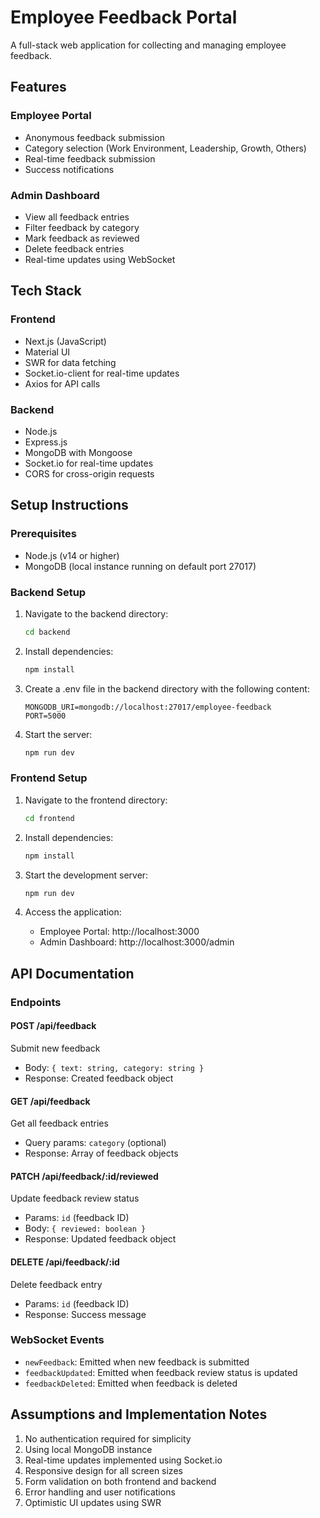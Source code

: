 # Employee Feedback Portal

A full-stack web application for collecting and managing employee feedback.

## Features

### Employee Portal
- Anonymous feedback submission
- Category selection (Work Environment, Leadership, Growth, Others)
- Real-time feedback submission
- Success notifications

### Admin Dashboard
- View all feedback entries
- Filter feedback by category
- Mark feedback as reviewed
- Delete feedback entries
- Real-time updates using WebSocket

## Tech Stack

### Frontend
- Next.js (JavaScript)
- Material UI
- SWR for data fetching
- Socket.io-client for real-time updates
- Axios for API calls

### Backend
- Node.js
- Express.js
- MongoDB with Mongoose
- Socket.io for real-time updates
- CORS for cross-origin requests

## Setup Instructions

### Prerequisites
- Node.js (v14 or higher)
- MongoDB (local instance running on default port 27017)

### Backend Setup
1. Navigate to the backend directory:
   ```bash
   cd backend
   ```

2. Install dependencies:
   ```bash
   npm install
   ```

3. Create a .env file in the backend directory with the following content:
   ```
   MONGODB_URI=mongodb://localhost:27017/employee-feedback
   PORT=5000
   ```

4. Start the server:
   ```bash
   npm run dev
   ```

### Frontend Setup
1. Navigate to the frontend directory:
   ```bash
   cd frontend
   ```

2. Install dependencies:
   ```bash
   npm install
   ```

3. Start the development server:
   ```bash
   npm run dev
   ```

4. Access the application:
   - Employee Portal: http://localhost:3000
   - Admin Dashboard: http://localhost:3000/admin

## API Documentation

### Endpoints

#### POST /api/feedback
Submit new feedback
- Body: `{ text: string, category: string }`
- Response: Created feedback object

#### GET /api/feedback
Get all feedback entries
- Query params: `category` (optional)
- Response: Array of feedback objects

#### PATCH /api/feedback/:id/reviewed
Update feedback review status
- Params: `id` (feedback ID)
- Body: `{ reviewed: boolean }`
- Response: Updated feedback object

#### DELETE /api/feedback/:id
Delete feedback entry
- Params: `id` (feedback ID)
- Response: Success message

### WebSocket Events
- `newFeedback`: Emitted when new feedback is submitted
- `feedbackUpdated`: Emitted when feedback review status is updated
- `feedbackDeleted`: Emitted when feedback is deleted

## Assumptions and Implementation Notes

1. No authentication required for simplicity
2. Using local MongoDB instance
3. Real-time updates implemented using Socket.io
4. Responsive design for all screen sizes
5. Form validation on both frontend and backend
6. Error handling and user notifications
7. Optimistic UI updates using SWR 